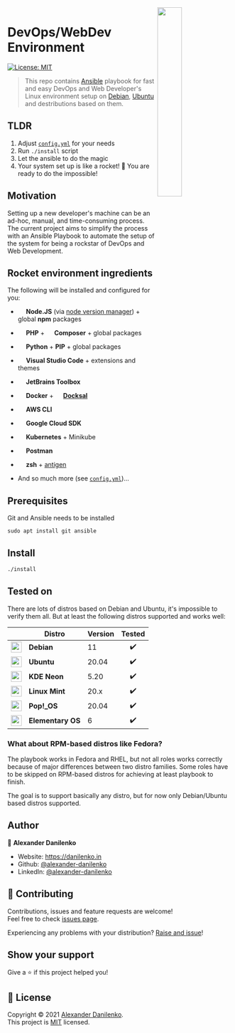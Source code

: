 <img src="https://upload.wikimedia.org/wikipedia/commons/1/18/Creative-Tail-rocket.svg" width="33%" align="right"/>

<h1>DevOps/WebDev Environment</h1>
<p>
  <a href="./LICENSE" target="_blank">
    <img alt="License: MIT" src="https://img.shields.io/badge/License-MIT-yellow.svg?style=for-the-badge" />
  </a>
</p>

> This repo contains [Ansible](https://www.ansible.com/) playbook for fast and easy DevOps and Web Developer's Linux environment setup on [Debian](https://debian.org), [Ubuntu](https://ubuntu.com/) and destributions based on them.

## TLDR

1. Adjust [`config.yml`](config.yml) for your needs
2. Run `./install` script
3. Let the ansible to do the magic
4. Your system set up is like a rocket! 🚀 You are ready to do the impossible!

## Motivation

Setting up a new developer's machine can be an ad-hoc, manual, and time-consuming process. The current project aims to simplify the process with an Ansible Playbook to automate the setup of the system for being a rockstar of DevOps and Web Development.

## Rocket environment ingredients 

The following will be installed and configured for you:

- <img src="https://cdn.svgporn.com/logos/nodejs-icon.svg" height="14"> **Node.JS** (via [node version manager](https://github.com/nvm-sh/nvm)) + global **npm** packages
- <img src="https://cdn.svgporn.com/logos/php.svg" height="14"> **PHP** +  <img src="https://cdn.svgporn.com/logos/composer.svg" height="14"> **Composer** + global packages
- <img src="https://cdn.svgporn.com/logos/python.svg" height="14"> **Python** + **PIP** + global packages
- <img src="https://cdn.svgporn.com/logos/visual-studio-code.svg" height="14"> **Visual Studio Code** + extensions and themes
- <img src="https://cdn.svgporn.com/logos/jetbrains.svg" height="14"> **JetBrains Toolbox**
- <img src="https://cdn.svgporn.com/logos/docker-icon.svg" height="14"> **Docker** + <img src="https://d33wubrfki0l68.cloudfront.net/96d4dedb7aa3fbf371d01d3356a97ec463b23e04/ca713/images/docksal-mark-color.svg" height="14"> [**Docksal**](https://docksal.io/)
- <img src="https://cdn.svgporn.com/logos/aws.svg" height="14"> **AWS CLI**
- <img src="https://cdn.svgporn.com/logos/google-cloud.svg" height="14"> **Google Cloud SDK**
- <img src="https://cdn.svgporn.com/logos/kubernetes.svg" height="14"> **Kubernetes** + Minikube
- <img src="https://cdn.svgporn.com/logos/postman.svg" height="14"> **Postman**

- <img src="https://cdn.svgporn.com/logos/bash-icon.svg" height="14" /> **zsh** + [antigen](https://github.com/zsh-users/antigen)
- And so much more (see [`config.yml`](config.yml))...

## Prerequisites

Git and Ansible needs to be installed

```
sudo apt install git ansible
```

## Install

```sh
./install
```

## Tested on

There are lots of distros based on Debian and Ubuntu, it's impossible to verify them all. But at least the following distros supported and works well: 

|   | Distro | Version | Tested |
|:-:|--------|---------|:------:|
| <img src="https://cdn.svgporn.com/logos/debian.svg" height="24" /> | **Debian** | 11 | :heavy_check_mark:	|
| <img src="https://cdn.svgporn.com/logos/ubuntu.svg" height="24" /> | **Ubuntu** | 20.04 | :heavy_check_mark:	|
| <img src="https://neon.kde.org/content/neon-logo.svg" height="24" /> | **KDE Neon** | 5.20 | :heavy_check_mark:	 |
| <img src="https://cdn.svgporn.com/logos/linux-mint.svg" height="24" /> | **Linux Mint** | 20.x | :heavy_check_mark:	 |
| <img src="https://upload.wikimedia.org/wikipedia/commons/c/c5/Pop_OS-Logo-nobg.svg" height="24" /> | **Pop!_OS** | 20.04 | :heavy_check_mark: |
| <img src="https://cdn.svgporn.com/logos/elementary.svg" height="24" /> | **Elementary OS** | 6 | :heavy_check_mark:	|

### What about RPM-based distros like Fedora?

The playbook works in Fedora and RHEL, but not all roles works correctly because of major differences between two distro families. Some roles have to be skipped on RPM-based distros for achieving at least playbook to finish.

The goal is to support basically any distro, but for now only Debian/Ubuntu based distros supported.

## Author

👤 **Alexander Danilenko**

* Website: https://danilenko.in
* Github: [@alexander-danilenko](https://github.com/alexander-danilenko)
* LinkedIn: [@alexander-danilenko](https://linkedin.com/in/alexander-danilenko)

## 🤝 Contributing

Contributions, issues and feature requests are welcome!<br />Feel free to check [issues page](https://github.com/alexander-danilenko/rocket-environment/issues). 

Experiencing any problems with your distribution? [Raise and issue](https://github.com/alexander-danilenko/rocket-environment/issues/new)!

## Show your support

Give a ⭐️ if this project helped you!

## 📝 License

Copyright © 2021 [Alexander Danilenko](https://github.com/alexander-danilenko).<br />
This project is [MIT](./LICENSE) licensed.
